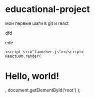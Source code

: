 # educational-project
мои первые шаги в git и react
<!DOCTYPE html>
<html>
 <head>
  <meta charset="utf-8" />
  <title></title>
 </head>
 <body>
  <div id="like_button_container"></div>
  <p>dfd</p>
  <p>ede</p>
      <!-- ... other HTML ... -->

  <script src="https://unpkg.com/react@16/umd/react.development.js" crossorigin></script>
  <script src="https://unpkg.com/react-dom@16/umd/react-dom.development.js" crossorigin></script>

  
    <script src="launcher.js"></script>
    ReactDOM.render(
  <h1>Hello, world!</h1>,
  document.getElementById('root')
);
</body>
</html>
